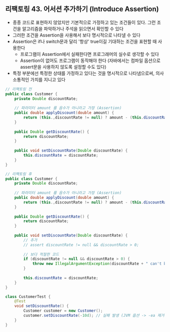 ## 리팩토링 43. 어서션 추가하기 (Introduce Assertion)

- 종종 코드로 표현하지 않았지만 기본적으로 가정하고 있는 조건들이 있다. 그런 조건을 알고리즘을 파악하거나 주석을 읽으면서 확인할 수 있다
- 그러한 조건을 Assertion을 사용해서 보다 명시적으로 나타낼 수 있다
- Assertion은 if나 switch문과 달리 '항상' true이길 기대하는 조건을 표현할 때 사용한다
    - 프로그램이 Assertion에서 실패한다면 프로그래머의 실수로 생각할 수 있다
    - Assertion이 없어도 프로그램이 동작해야 한다 (자바에서는 컴파일 옵션으로 assert문을 사용하지 않도록 설정할 수도 있다)
- 특정 부분에선 특정한 상태를 가정하고 있다는 것을 명시적으로 나타냄으로써, 의사소통적인 가치를 지니고 있다

````java
// 리팩토링 전
public class Customer {
    private Double discountRate;
    
    // 파라미터 amount 를 음수가 아니라고 가정 (Assertion)
    public double applyDiscount(double amount) {
        return (this.,discountRate != null) ? amount - (this.discountRate * amount) : amount;
    }
    
    public Double getDiscountRate() {
        return discountRate;
    }
    
    public void setDiscountRate(Double discountRate) {
        this.discountRate = discountRate;
    }
}
````

````java
// 리팩토링 후
public class Customer {
    private Double discountRate;
    
    // 파라미터 amount 를 음수가 아니라고 가정 (Assertion)
    public double applyDiscount(double amount) {
        return (this.,discountRate != null) ? amount - (this.discountRate * amount) : amount;
    }
    
    public Double getDiscountRate() {
        return discountRate;
    }
    
    public void setDiscountRate(Double discountRate) {
        // 추가 
        // assert discountRate != null && discountRate > 0;
        
        // 보다 적절한 코드
        if (discountRate != null && discountRate > 0) {
            throw new IllegalArgumentException(discountRate + " can't be minus.");
        }
        
        this.discountRate = discountRate;
    }
}

class CustomerTest {
    @Test
    void setDiscountRate() {
        Customer customer = new Customer();
        customer.setDiscountRate(-10d); // 실패 발생 (JVM 옵션 -> -ea 제거 시 assert 부분 라인 성공)
    }
}
````
 